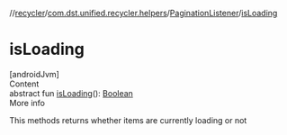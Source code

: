 //[recycler](../../../index.md)/[com.dst.unified.recycler.helpers](../index.md)/[PaginationListener](index.md)/[isLoading](is-loading.md)



# isLoading  
[androidJvm]  
Content  
abstract fun [isLoading](is-loading.md)(): [Boolean](https://kotlinlang.org/api/latest/jvm/stdlib/kotlin/-boolean/index.html)  
More info  


This methods returns whether items are currently loading or not

  



